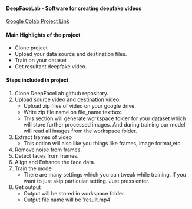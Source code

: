 #### DeepFaceLab - Software for creating deepfake videos
[Google Colab Project Link](https://colab.research.google.com/drive/1AxtdZNWsqDoJRzN2okuPr_gVEJkK6otu?usp=sharing)

#### Main Highlights of the project
* Clone project
* Upload your data source and destination files.
* Train on your dataset
* Get resultant deepfake video.

#### Steps included in project
1. Clone DeepFaceLab github repository.
2. Upload source video and destination video.
    * Upload zip files of video on your google drive.
    * Write zip file name on file_name textbox.
    * This section will generate workspace folder for your dataset which will store further processed images. And during training our model will read all images from the workspace folder.
3. Extract frames of video
    * This option will also like you things like frames, image format,etc.
4. Remove noise from frames.
5. Detect faces from frames.
6. Align and Enhance the face data.
7. Train the model
    * There are many settings which you can tweak while training. If you want to just skip particular setting. Just press enter.
8. Get output
    * Output will be stored in workspace folder.
    * Output file name will be 'result.mp4'
